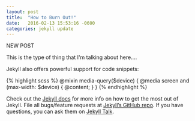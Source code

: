 ```yaml
---
layout: post
title:  "How to Burn Out!"
date:   2016-02-13 15:53:16 -0600
categories: jekyll update
---
```

NEW POST

This is the type of thing that I'm talking about here....

Jekyll also offers powerful support for code snippets:

{% highlight scss %}
@mixin media-query($device) {
    @media screen and (max-width: $device) {
        @content;
    }
}
{% endhighlight %}

Check out the [Jekyll docs][jekyll-docs] for more info on how to get the most out of Jekyll. File all bugs/feature requests at [Jekyll’s GitHub repo][jekyll-gh]. If you have questions, you can ask them on [Jekyll Talk][jekyll-talk].

[jekyll-docs]: http://jekyllrb.com/docs/home
[jekyll-gh]:   https://github.com/jekyll/jekyll
[jekyll-talk]: https://talk.jekyllrb.com/
